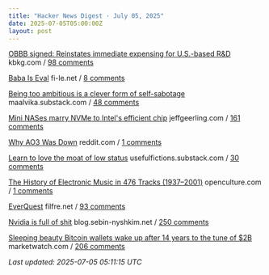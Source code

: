 ```yaml
---
title: "Hacker News Digest · July 05, 2025"
date: 2025-07-05T05:00:00Z
layout: post
---
```


[OBBB signed: Reinstates immediate expensing for U.S.-based R&D](https://www.kbkg.com/feature/house-passes-tax-bill-sending-to-president-for-signature)  kbkg.com / [98 comments](https://news.ycombinator.com/item?id=44469124)

[Baba Is Eval](https://fi-le.net/baba/)  fi-le.net / [8 comments](https://news.ycombinator.com/item?id=44455124)

[Being too ambitious is a clever form of self-sabotage](https://maalvika.substack.com/p/being-too-ambitious-is-a-clever-form)  maalvika.substack.com / [48 comments](https://news.ycombinator.com/item?id=44467912)

[Mini NASes marry NVMe to Intel's efficient chip](https://www.jeffgeerling.com/blog/2025/mini-nases-marry-nvme-intels-efficient-chip)  jeffgeerling.com / [161 comments](https://news.ycombinator.com/item?id=44465319)

[Why AO3 Was Down](https://www.reddit.com/r/AO3/s/67nQid89MW)  reddit.com / [1 comments](https://news.ycombinator.com/item?id=44469650)

[Learn to love the moat of low status](https://usefulfictions.substack.com/p/learn-to-love-the-moat-of-low-status)  usefulfictions.substack.com / [30 comments](https://news.ycombinator.com/item?id=44444686)

[The History of Electronic Music in 476 Tracks (1937–2001)](https://www.openculture.com/2025/06/the-history-of-electronic-music-in-476-tracks.html)  openculture.com / [1 comments](https://news.ycombinator.com/item?id=44449509)

[EverQuest](https://www.filfre.net/2025/07/everquest/)  filfre.net / [93 comments](https://news.ycombinator.com/item?id=44465731)

[Nvidia is full of shit](https://blog.sebin-nyshkim.net/posts/nvidia-is-full-of-shit/)  blog.sebin-nyshkim.net / [250 comments](https://news.ycombinator.com/item?id=44468175)

[Sleeping beauty Bitcoin wallets wake up after 14 years to the tune of $2B](https://www.marketwatch.com/story/sleeping-beauty-bitcoin-wallets-wake-up-after-14-years-to-the-tune-of-2-billion-79f1f11f)  marketwatch.com / [206 comments](https://news.ycombinator.com/item?id=44466888)


_Last updated: 2025-07-05 05:11:15 UTC_

